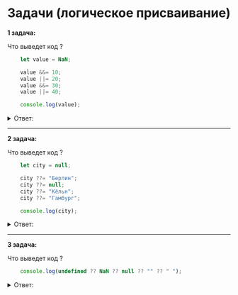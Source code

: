 # Задачи (логическое присваивание)

**1 задача:**

Что выведет код ?

```JavaScript
    let value = NaN;

    value &&= 10;
    value ||= 20;
    value &&= 30;
    value ||= 40;

    console.log(value);
```

<details>
    <summary>Ответ: </summary>

```
Ответ: 30;

value &&= 10; // NaN
value ||= 20; // 20
value &&= 30; // 30
value ||= 40; // 30
```
</details>

<hr/>

**2 задача:**

Что выведет код ?

```JavaScript
    let city = null;

    city ??= "Берлин";
    city ??= null;
    city ??= "Кёльн";
    city ??= "Гамбург";

    console.log(city);
```

<details>
    <summary>Ответ: </summary>

```
Ответ: Берлин;

city ??= "Берлин"; // Берлин
city ??= null; // Берлин
city ??= "Кёльн"; // Берлин
city ??= "Гамбург"; // Берлин
```
</details>

<hr/>

**3 задача:**

Что выведет код ?

```JavaScript
    console.log(undefined ?? NaN ?? null ?? "" ?? " ");
```

<details>
    <summary>Ответ: </summary>

```
Ответ: NaN. Это первое «определённое» значение.
```
</details>